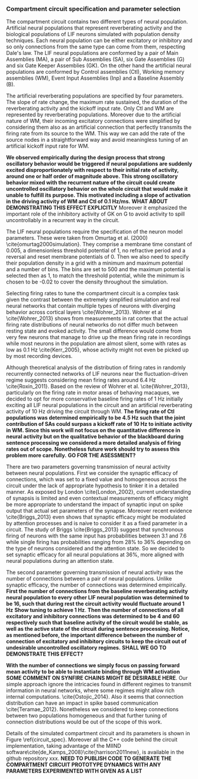 ### Compartment circuit specification and parameter selection

The compartment circuit contains two different types of neural population. Artificial neural populations that represent reverberating activity and the biological populations of LIF neurons simulated with population density techniques. Each neural population can be either excitatory or inhibitory and so only connections from the same type can come from them, respecting Dale's law. The LIF neural populations are conformed by a pair of Main Assemblies (MA), a pair of Sub Assemblies (SA), six Gate Assemblies (G) and six Gate Keeper Assemblies (GK). On the other hand the artificial neural populations are conformed by Control assemblies (Ctl), Working memory assemblies (WM), Event Input Assemblies (Inp) and a Baseline Assembly (B).

The artificial reverberating populations are specified by four parameters. The slope of rate change, the maximum rate sustained, the duration of the reverberating activity and the kickoff input rate. Only Ctl and WM are represented by reverberating populations. Moreover due to the artificial nature of WM, their incoming excitatory connections were simplified by considering them also as an artificial connection that perfectly transmits the firing rate from its source to the WM. This way we can add the rate of the source nodes in a straightforward way and avoid meaningless tuning of an artificial kickoff input rate for WM.

**We observed empirically during the design process that strong oscillatory behavior would be triggered if neural populations are suddenly excited disproportionately with respect to their initial rate of activity, around one or half order of magnitude above. This strong oscillatory behavior mixed with the recurrent nature of the circuit could create uncontrolled oscillatory behavior on the whole circuit that would make it unable to fulfill its purpose. This motivated including a slope of activation in the driving activity of WM and Ctl of 0.1 Hz/ms.** **WHAT ABOUT DEMONSTRATING THIS EFFECT EXPLICITLY** Moreover it emphasized the important role of the inhibitory activity of GK on G to avoid activity to spill uncontrollably in a recurrent way in the circuit.

The LIF neural populations require the specification of the neuron model parameters. These were taken from Omurtag et al. (2000) \cite{omurtag2000simulation}. They comprise a membrane time constant of 0.005, a dimensionless threshold potential of 1, no refractive period and a reversal and reset membrane potentials of 0. Then we also need to specify their population density in a grid with a minimum and maximum potential and a number of bins. The bins are set to 500 and the maximum potential is selected then as 1, to match the threshold potential, while the minimum is chosen to be -0.02 to cover the density throughout the simulation. 

Selecting firing rates to tune the compartment circuit is a complex task given the contrast between the extremely simplified simulation and real neural networks that contain multiple types of neurons with diverging behavior across cortical layers \cite{Wohrer_2013}. Wohrer et al \cite{Wohrer_2013} shows from measurements in rat cortex that the actual firing rate distributions of neural networks do not differ much between resting state and evoked activity. The small difference would come from very few neurons that manage to drive up the mean firing rate in recordings while most neurons in the population are almost silent, some with rates as low as 0.1 Hz \cite{Kerr_2005}, whose activity might not even be picked up by most recording devices.

Although theoretical analysis of the distribution of firing rates in randomly recurrently connected networks of LIF neurons near the fluctuation-driven regime suggests considering mean firing rates around 6.4 Hz \cite{Roxin_2011}. Based on the review of Wohrer et al. \cite{Wohrer_2013}, particularly on the firing rate in motor areas of behaving macaques, we decided to opt for more conservative baseline firing rates of 1 Hz initially exciting all LIF neural populations in the circuit and an artificial reverberating activity of 10 Hz driving the circuit through WM. **The firing rate of Ctl populations was determined empirically to be 4.5 Hz such that the joint contribution of SAs could surpass a kickoff rate of 10 Hz to initiate activity in WM. Since this work will not focus on the quantitative difference in neural activity but on the qualitative behavior of the blackboard during sentence processing we considered a more detailed analysis of firing rates out of scope. Nonetheless future work should try to assess this problem more carefully.** **GO FOR THE ASESSMENT?**

There are two parameters governing transmission of neural activity between neural populations. First we consider the synaptic efficacy of connections, which was set to a fixed value and homogeneous across the circuit under the lack of appropriate hypothesis to tinker it in a detailed manner. As exposed by London \cite{London_2002}, current understanding of synapsis is limited and even contextual measurements of efficacy might be more appropriate to understand the impact of synaptic input on spike output that actual set parameters of the synapse. Moreover recent evidence \cite{Briggs_2013} even shows that synaptic efficacy might be modulated by attention processes and is naive to consider it as a fixed parameter in a circuit. The study of Briggs \cite{Briggs_2013} suggest that synchronous firing of neurons with the same input has probabilities between 3.1 and 7.6 while single firing has probabilities ranging from 28% to 36% depending on the type of neurons considered and the attention state. So we decided to set synaptic efficacy for all neural populations at 36%, more aligned with neural populations during an attention state.

The second parameter governing transmission of neural activity was the number of connections between a pair of neural populations. Unlike synaptic efficacy, the number of connections was determined empirically. **First the number of connections from the baseline reverberating activity neural population to every other LIF neural population was determined to be 16, such that during rest the circuit activity would fluctuate around 1 Hz** **Show tuning to achieve 1 Hz**. **Then the number of connections of all excitatory and inhibitory connections was determined to be 4 and 60 respectively such that baseline activity of the circuit would be stable, as well as the active state of the circuit during sentence processing. Notice, as mentioned before, the important difference between the number of connection of excitatory and inhibitory circuits to keep the circuit out of undesirable uncontrolled oscillatory regimes.** **SHALL WE GO TO DEMONSTRATE THIS EFFECT?**

**With the number of connections we simply focus on passing forward mean activity to be able to instantiate binding through WM activation** **SOME COMMENT ON SYNFIRE CHAINS MIGHT BE DESIRABLE HERE**. Our simple approach ignore the intricacies found in different regimes to transmit information in neural networks, where some regimes might allow rich internal computations. \cite{Ostojic_2014}. Also it seems that connection distribution can have an impact in spike based communication \cite{Teramae_2012}. Nonetheless we considered to keep connections between two populations homogeneous and that further tuning of connection distributions would be out of the scope of this work.

Details of the simulated compartment circuit and its parameters is shown in Figure \ref{circuit_spec}. Moreover all the C++ code behind the circuit implementation, taking advantage of the MIIND software\cite{de_Kamps_2008}\cite{harrison2011new}, is available in the github repository xxx. **NEED TO PUBLISH CODE TO GENERATE THE COMPARTMENT CIRCUIT PROTOTYPE DYNAMICS WITH ANY PARAMETERS EXPERIMENTED WITH GIVEN AS A LIST**
